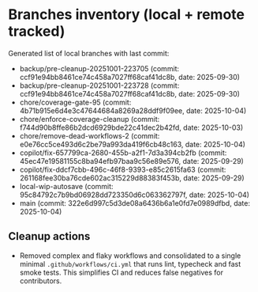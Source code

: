 # Branches inventory (local + remote tracked)

Generated list of local branches with last commit:

- backup/pre-cleanup-20251001-223705 (commit: ccf91e94bb8461ce74c458a7027ff68caf41dc8b, date: 2025-09-30)
- backup/pre-cleanup-20251001-223728 (commit: ccf91e94bb8461ce74c458a7027ff68caf41dc8b, date: 2025-09-30)
- chore/coverage-gate-95 (commit: 4b71b915e6d4e3c47644684a8269a28ddf9f09ee, date: 2025-10-04)
- chore/enforce-coverage-cleanup (commit: f744d90b8ffe86b2dcd6929bde22c41dec2b42fd, date: 2025-10-03)
- chore/remove-dead-workflows-2 (commit: e0e76cc5ce493d6c2be79a993da419f6cb48c163, date: 2025-10-04)
- copilot/fix-657799ca-2680-455b-a2f1-7d3a394cb2fb (commit: 45ec47e19581155c8ba94efb97baa9c56e89e576, date: 2025-09-29)
- copilot/fix-ddcf7cbb-496c-46f8-9393-e85c2615fa63 (commit: 261168fee30ba76cde602ac315229d88383f453b, date: 2025-09-29)
- local-wip-autosave (commit: 95c84792c7b9bd06928dd723350d6c063362797f, date: 2025-10-04)
- main (commit: 322e6d997c5d3de08a6436b6a1e0fd7e0989dfbd, date: 2025-10-04)

## Cleanup actions

- Removed complex and flaky workflows and consolidated to a single minimal `.github/workflows/ci.yml` that runs lint, typecheck and fast smoke tests. This simplifies CI and reduces false negatives for contributors.
